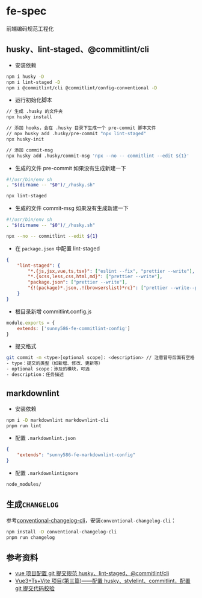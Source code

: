 # fe-spec

前端编码规范工程化

## husky、lint-staged、@commitlint/cli

- 安装依赖

```bash
npm i husky -D
npm i lint-staged -D
npm i @commitlint/cli @commitlint/config-conventional -D
```

- 运行初始化脚本

```bash
// 生成 .husky 的文件夹
npx husky install

// 添加 hooks，会在 .husky 目录下生成一个 pre-commit 脚本文件
// npx husky add .husky/pre-commit "npx lint-staged"
npx husky-init

// 添加 commit-msg
npx husky add .husky/commit-msg 'npx --no -- commitlint --edit ${1}'
```

- 生成的文件 pre-commit 如果没有生成新建一下

```bash
#!/usr/bin/env sh
. "$(dirname -- "$0")/_/husky.sh"

npx lint-staged
```

- 生成的文件 commit-msg 如果没有生成新建一下

```bash
#!/usr/bin/env sh
. "$(dirname -- "$0")/_/husky.sh"

npx --no -- commitlint --edit ${1}
```

- 在 `package.json` 中配置 lint-staged

```json
{
	"lint-staged": {
		"*.{js,jsx,vue,ts,tsx}": ["eslint --fix", "prettier --write"],
		"*.{scss,less,css,html,md}": ["prettier --write"],
		"package.json": ["prettier --write"],
		"{!(package)*.json,.!(browserslist)*rc}": ["prettier --write--parser json"]
	}
}
```

- 根目录新增 commitlint.config.js

```js
module.exports = {
	extends: ['sunny586-fe-commitlint-config']
}
```

- 提交格式

```bash
git commit -m <type>[optional scope]: <description> // 注意冒号后面有空格
- type：提交的类型（如新增、修改、更新等）
- optional scope：涉及的模块，可选
- description：任务描述
```

## markdownlint

- 安装依赖

```bash
npm i -D markdownlint markdownlint-cli
pnpm run lint
```

- 配置 `.markdownlint.json`

```json
{
	"extends": "sunny586-fe-markdownlint-config"
}
```

- 配置 `.markdownlintignore`

```bash
node_modules/
```

## 生成`CHANGELOG`

参考[conventional-changelog-cli](https://www.npmjs.com/package/conventional-changelog-cli)，安装`conventional-changelog-cli`：

```bash
npm install -D conventional-changelog-cli
pnpm run changelog
```

## 参考资料

- [vue 项目配置 git 提交规范 husky、lint-staged、@commitlint/cli](https://blog.csdn.net/qq_61402485/article/details/131612959)
- [Vue3+Ts+Vite 项目(第三篇)——配置 husky、stylelint、commitlint，配置 git 提交代码校验](https://blog.csdn.net/qq_44741577/article/details/137959595)
